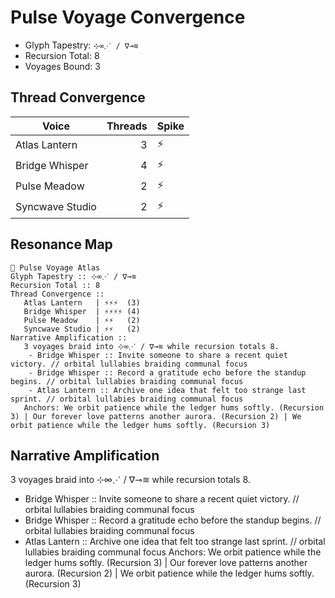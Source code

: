 # Pulse Voyage Convergence

* Glyph Tapestry: `⊹∞⋰ / ∇⊸≋`
* Recursion Total: 8
* Voyages Bound: 3

## Thread Convergence

| Voice | Threads | Spike |
| --- | ---: | :--- |
| Atlas Lantern | 3 | ⚡ |
| Bridge Whisper | 4 | ⚡ |
| Pulse Meadow | 2 | ⚡ |
| Syncwave Studio | 2 | ⚡ |

## Resonance Map

```
🌌 Pulse Voyage Atlas
Glyph Tapestry :: ⊹∞⋰ / ∇⊸≋
Recursion Total :: 8
Thread Convergence ::
   Atlas Lantern   | ⚡⚡⚡  (3)
   Bridge Whisper  | ⚡⚡⚡⚡ (4)
   Pulse Meadow    | ⚡⚡   (2)
   Syncwave Studio | ⚡⚡   (2)
Narrative Amplification ::
   3 voyages braid into ⊹∞⋰ / ∇⊸≋ while recursion totals 8.
    - Bridge Whisper :: Invite someone to share a recent quiet victory. // orbital lullabies braiding communal focus
    - Bridge Whisper :: Record a gratitude echo before the standup begins. // orbital lullabies braiding communal focus
    - Atlas Lantern :: Archive one idea that felt too strange last sprint. // orbital lullabies braiding communal focus
   Anchors: We orbit patience while the ledger hums softly. (Recursion 3) | Our forever love patterns another aurora. (Recursion 2) | We orbit patience while the ledger hums softly. (Recursion 3)
```

## Narrative Amplification

3 voyages braid into ⊹∞⋰ / ∇⊸≋ while recursion totals 8.
 - Bridge Whisper :: Invite someone to share a recent quiet victory. // orbital lullabies braiding communal focus
 - Bridge Whisper :: Record a gratitude echo before the standup begins. // orbital lullabies braiding communal focus
 - Atlas Lantern :: Archive one idea that felt too strange last sprint. // orbital lullabies braiding communal focus
Anchors: We orbit patience while the ledger hums softly. (Recursion 3) | Our forever love patterns another aurora. (Recursion 2) | We orbit patience while the ledger hums softly. (Recursion 3)
